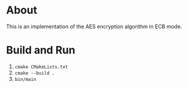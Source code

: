 # About
This is an implementation of the AES encryption algorithm in ECB mode.

# Build and Run
1. `cmake CMakeLists.txt`
2. `cmake --build .`
3. `bin/main`